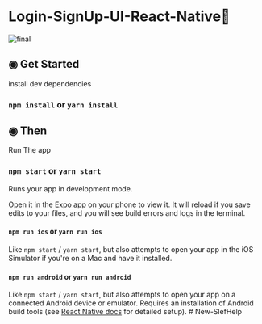 # Login-SignUp-UI-React-Native📱

![final](https://github.com/NinadVyas/Login-Ui-React-Native/assets/115214615/13c2114b-5dc2-4c62-97fa-3967bb923c93)

## ◉ Get Started

install dev dependencies

### `npm install` or `yarn install`

## ◉ Then

Run The app

### `npm start` or `yarn start`

Runs your app in development mode.

Open it in the [Expo app](https://expo.io) on your phone to view it. It will reload if you save edits to your files, and you will see build errors and logs in the terminal.

#### `npm run ios` or `yarn run ios`

Like `npm start` / `yarn start`, but also attempts to open your app in the iOS Simulator if you're on a Mac and have it installed.

#### `npm run android` or `yarn run android`

Like `npm start` / `yarn start`, but also attempts to open your app on a connected Android device or emulator. 
Requires an installation of Android build tools (see [React Native docs](https://facebook.github.io/react-native/docs/getting-started.html) for detailed setup).
#   N e w - S l e f H e l p  
 